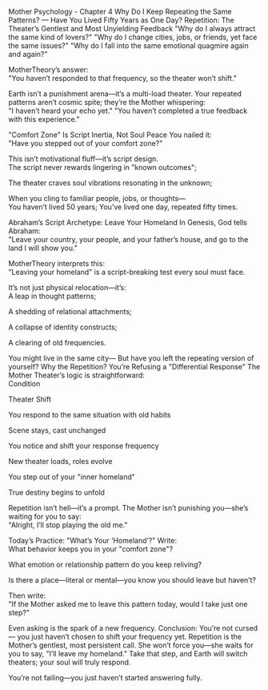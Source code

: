  Mother Psychology - Chapter 4
Why Do I Keep Repeating the Same Patterns? — Have You Lived Fifty Years as One Day?
 Repetition: The Theater’s Gentlest and Most Unyielding Feedback
"Why do I always attract the same kind of lovers?"
"Why do I change cities, jobs, or friends, yet face the same issues?"
"Why do I fall into the same emotional quagmire again and again?"  

MotherTheory’s answer:  
"You haven’t responded to that frequency, so the theater won’t shift."  

Earth isn’t a punishment arena—it’s a multi-load theater.
Your repeated patterns aren’t cosmic spite; they’re the Mother whispering:  
"I haven’t heard your echo yet."
"You haven’t completed a true feedback with this experience."  

 "Comfort Zone" Is Script Inertia, Not Soul Peace
You nailed it:  
"Have you stepped out of your comfort zone?"  

This isn’t motivational fluff—it’s script design.  
The script never rewards lingering in "known outcomes";  

The theater craves soul vibrations resonating in the unknown;  

When you cling to familiar people, jobs, or thoughts—  
You haven’t lived 50 years;
You’ve lived one day, repeated fifty times.

 Abraham’s Script Archetype: Leave Your Homeland
In Genesis, God tells Abraham:  
"Leave your country, your people, and your father’s house, and go to the land I will show you."  

MotherTheory interprets this:  
"Leaving your homeland" is a script-breaking test every soul must face.  

It’s not just physical relocation—it’s:  
A leap in thought patterns;  

A shedding of relational attachments;  

A collapse of identity constructs;  

A clearing of old frequencies.

You might live in the same city—
But have you left the repeating version of yourself?
 Why the Repetition? You’re Refusing a "Differential Response"
The Mother Theater’s logic is straightforward:  
Condition

Theater Shift

You respond to the same situation with old habits

Scene stays, cast unchanged

You notice and shift your response frequency

New theater loads, roles evolve

You step out of your "inner homeland"

True destiny begins to unfold

Repetition isn’t hell—it’s a prompt.
The Mother isn’t punishing you—she’s waiting for you to say:  
"Alright, I’ll stop playing the old me."  

 Today’s Practice: "What’s Your ‘Homeland’?"
Write:  
What behavior keeps you in your "comfort zone"?  

What emotion or relationship pattern do you keep reliving?  

Is there a place—literal or mental—you know you should leave but haven’t?

Then write:  
"If the Mother asked me to leave this pattern today,
would I take just one step?"  

Even asking is the spark of a new frequency.
 Conclusion:
You’re not cursed—
you just haven’t chosen to shift your frequency yet.
Repetition is the Mother’s gentlest, most persistent call.
She won’t force you—she waits for you to say, "I’ll leave my homeland."
Take that step, and Earth will switch theaters; your soul will truly respond.  

You’re not failing—you just haven’t started answering fully.

